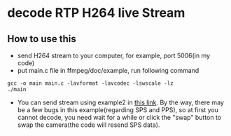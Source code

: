 # decode RTP H264 live Stream  
## How to use this  
* send H264 stream to your computer, for example, port 5006(in my code)  
* put main.c file in ffmpeg/doc/example, run following command

```
gcc -o main main.c -lavformat -lavcodec -lswscale -lz
./main
```
* You can send stream using example2 in [this link](https://github.com/fyhertz/libstreaming-examples). By the way, there may be a few bugs in this example(regarding SPS and PPS), so at first you cannot decode, you need wait for a while or click the "swap" button to swap the camera(the code will resend SPS data).
